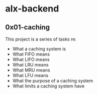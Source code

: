 # alx-backend

## 0x01-caching
This project is a series of tasks re:
  * What a caching system is
  * What FIFO means
  * What LIFO means
  * What LRU means
  * What MRU means
  * What LFU means
  * What the purpose of a caching system
  * What limits a caching system have
